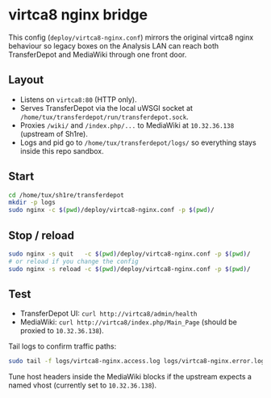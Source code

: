 # virtca8 nginx bridge

This config (`deploy/virtca8-nginx.conf`) mirrors the original virtca8 nginx behaviour so legacy boxes on the Analysis LAN can reach both TransferDepot and MediaWiki through one front door.

## Layout
- Listens on `virtca8:80` (HTTP only).
- Serves TransferDepot via the local uWSGI socket at `/home/tux/transferdepot/run/transferdepot.sock`.
- Proxies `/wiki/` and `/index.php/...` to MediaWiki at `10.32.36.138` (upstream of Sh1re).
- Logs and pid go to `/home/tux/transferdepot/logs/` so everything stays inside this repo sandbox.

## Start
```bash
cd /home/tux/sh1re/transferdepot
mkdir -p logs
sudo nginx -c $(pwd)/deploy/virtca8-nginx.conf -p $(pwd)/
```

## Stop / reload
```bash
sudo nginx -s quit   -c $(pwd)/deploy/virtca8-nginx.conf -p $(pwd)/
# or reload if you change the config
sudo nginx -s reload -c $(pwd)/deploy/virtca8-nginx.conf -p $(pwd)/
```

## Test
- TransferDepot UI: `curl http://virtca8/admin/health`
- MediaWiki: `curl http://virtca8/index.php/Main_Page` (should be proxied to `10.32.36.138`).

Tail logs to confirm traffic paths:
```bash
sudo tail -f logs/virtca8-nginx.access.log logs/virtca8-nginx.error.log
```

Tune host headers inside the MediaWiki blocks if the upstream expects a named vhost (currently set to `10.32.36.138`).
